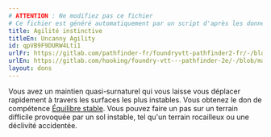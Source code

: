 ```yaml
---
# ATTENTION : Ne modifiez pas ce fichier
# Ce fichier est généré automatiquement par un script d'après les données du module Foundry VTT officiel et de sa traduction
title: Agilité instinctive
titleEn: Uncanny Agility
id: qpVB9F9DURW4Lti1
urlFr: https://gitlab.com/pathfinder-fr/foundryvtt-pathfinder2-fr/-/blob/master/data/feats/qpVB9F9DURW4Lti1.htm
urlEn: https://gitlab.com/hooking/foundry-vtt---pathfinder-2e/-/blob/master/packs/data/feats.db/uncanny-agility.json
layout: dons
---
```

Vous avez un maintien quasi-surnaturel qui vous laisse vous déplacer rapidement à travers les surfaces les plus instables. Vous obtenez le don de compétence [Équilibre stable](équilibre-stable.html). Vous pouvez faire un pas sur un terrain difficile provoquée par un sol instable, tel qu'un terrain rocailleux ou une déclivité accidentée.
